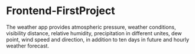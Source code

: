 # Frontend-FirstProject
The weather app provides atmospheric pressure, weather conditions, visibility distance, relative humidity, precipitation in different unites, dew point, wind speed and direction, in addition to ten days in future and hourly weather forecast.
